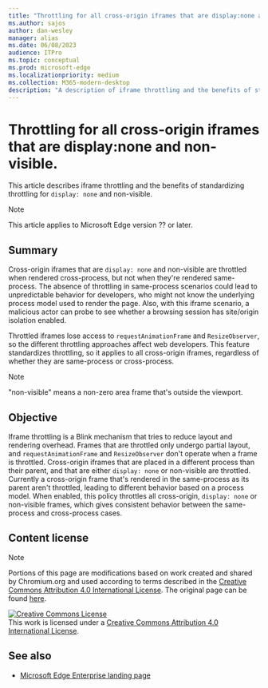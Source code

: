 ```yaml
---
title: "Throttling for all cross-origin iframes that are display:none and non-visible."
ms.author: sajos
author: dan-wesley
manager: alias
ms.date: 06/08/2023
audience: ITPro
ms.topic: conceptual
ms.prod: microsoft-edge
ms.localizationpriority: medium
ms.collection: M365-modern-desktop
description: "A description of iframe throttling and the benefits of standardization."
---
```


# Throttling for all cross-origin iframes that are display:none and non-visible.

This article describes iframe throttling and the benefits of standardizing throttling for `display: none` and non-visible.

>[!NOTE]
>This article applies to Microsoft Edge version ?? or later.

## Summary

Cross-origin iframes that are `display: none` and non-visible are throttled when rendered cross-process, but not when they're rendered same-process. The absence of throttling in same-process scenarios could lead to unpredictable behavior for developers, who might not know the underlying process model used to render the page. Also, with this iframe scenario, a malicious actor can probe to see whether a browsing session has site/origin isolation enabled.

Throttled iframes lose access to `requestAnimationFrame` and `ResizeObserver`, so the different throttling approaches affect web developers. This feature standardizes throttling, so it applies to all cross-origin iframes, regardless of whether they are same-process or cross-process.

> [!NOTE]
> "non-visible" means a non-zero area frame that's outside the viewport.

## Objective

Iframe throttling is a Blink mechanism that tries to reduce layout and rendering overhead. Frames that are throttled only undergo partial layout, and `requestAnimationFrame` and `ResizeObserver` don't operate when a frame is throttled. Cross-origin iframes that are placed in a different process than their parent, and that are either `display: none` or non-visible are throttled. Currently a cross-origin frame that's rendered in the same-process as its parent aren't throttled, leading to different behavior based on a process model. When enabled, this policy throttles all cross-origin, `display: none` or non-visible frames, which gives consistent behavior between the same-process and cross-process cases.

## Content license

> [!NOTE]
> Portions of this page are modifications based on work created and shared by Chromium.org and used according to terms 
  described in the [Creative Commons Attribution 4.0 International License](http://creativecommons.org/licenses/by/4.0/). The original page can be found [here](https://www.chromium.org/developers/design-documents/network-settings#TOC-Command-line-options-for-proxy-sett).
  
<a rel="license" href="http://creativecommons.org/licenses/by/4.0/"><img alt="Creative Commons License" src="https://i.creativecommons.org/l/by/4.0/88x31.png" /></a><br />This work is licensed under a <a rel="license" href="http://creativecommons.org/licenses/by/4.0/">Creative Commons Attribution 4.0 International License</a>.

## See also

- [Microsoft Edge Enterprise landing page](https://aka.ms/EdgeEnterprise)